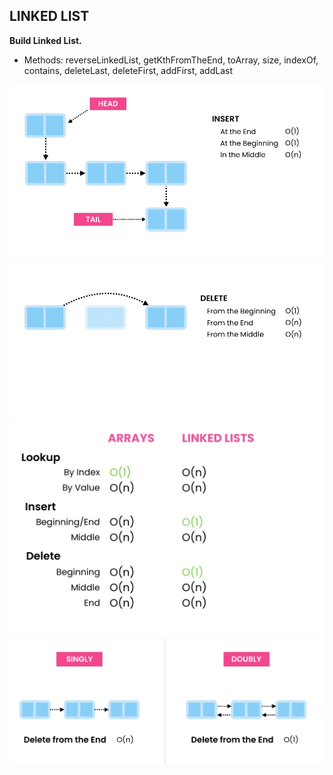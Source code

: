 ## LINKED LIST
**Build Linked List.**

 - Methods: reverseLinkedList, getKthFromTheEnd, toArray, size, indexOf, contains, deleteLast, deleteFirst, addFirst, addLast


![linkedlist o notation](https://github.com/AhmedIbrahim336/build_linked_list/blob/master/linkedList-1.png)
![linkedlist o notation](https://github.com/AhmedIbrahim336/build_linked_list/blob/master/linkedList-2.png)
![linkedlist o notation](https://github.com/AhmedIbrahim336/build_linked_list/blob/master/linkedList-3.png)
![linkedlist o notation](https://github.com/AhmedIbrahim336/build_linked_list/blob/master/linkedList-4.png)
